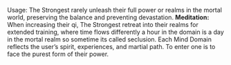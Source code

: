 Usage: The Strongest rarely unleash their full power or realms in the mortal world, preserving the balance and preventing devastation.
**Meditation:** When increasing their qi, The Strongest retreat into their realms for extended training, where time flows differently a hour in the domain is a day in the mortal realm so sometime its called seclusion. Each Mind Domain reflects the user’s spirit, experiences, and martial path. To enter one is to face the purest form of their power.